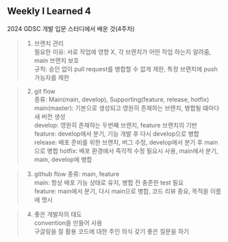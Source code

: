 ## Weekly I Learned 4

2024 GDSC 개발 입문 스터디에서 배운 것(4주차)   

> 1. 브랜치 관리   
>   필요한 이유: 서로 작업에 영향 X, 각 브랜치가 어떤 작업 하는지 알려줌, main 브랜치 보호   
>   규칙: 승인 없이 pull request를 병합할 수 없게 제한, 특정 브랜치에 push 가능자를 제한    
    
> 2. git flow   
>   종류: Main(main, develop), Supporting(feature, release, hotfix)     
>   main(master): 기본으로 생성되고 영원히 존재하는 브랜치, 병합될 떄마다 새 버전 생성  
>   develop: 영원히 존재하는 두번째 브랜치, feature 브랜치의 기반    
>   feature: develop에서 분기, 기능 개발 후 다시 develop으로 병합    
>   release: 배포 준비를 위한 브랜치, 버그 수정, develop에서 분기 후 main으로 병합
>   hotfix: 배포 환경에서 즉각적 수정 필요시 사용, main에서 분기, main, develop에 병합
    
> 3. github flow
>   종류: main, feature    
>   main: 항상 배포 가능 상태로 유지, 병합 전 충준한 test 필요    
>   feature: main에서 분기, 다시 main으로 병합, 코드 리뷰 중요, 목적을 이름에 명시

> 4. 좋은 개발자의 태도   
>   convention을 만들어 사용    
>   구글링을 잘 활용
>   코드에 대한 주인 의식 갖기
>   좋은 질문을 하기
